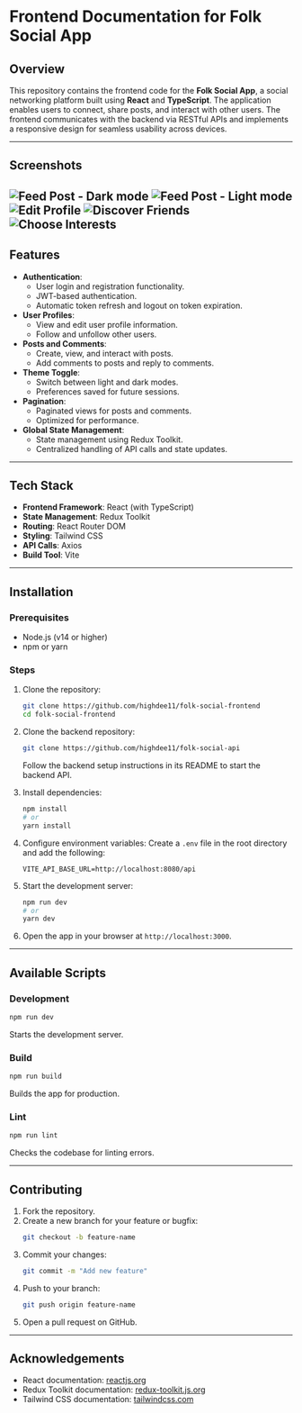 # Frontend Documentation for Folk Social App

## Overview
This repository contains the frontend code for the **Folk Social App**, a social networking platform built using **React** and **TypeScript**. The application enables users to connect, share posts, and interact with other users. The frontend communicates with the backend via RESTful APIs and implements a responsive design for seamless usability across devices.

---

## Screenshots
![Feed Post - Dark mode](./src/assets/images/screenshots/screenshot-1.png)
![Feed Post - Light mode](./src/assets/images/screenshots/screenshot-2.png)
![Edit Profile](./src/assets/images/screenshots/screenshot-3.png)
![Discover Friends](./src/assets/images/screenshots/screenshot-4.png)
![Choose Interests](./src/assets/images/screenshots/screenshot-5.png)
---

## Features
- **Authentication**:
  - User login and registration functionality.
  - JWT-based authentication.
  - Automatic token refresh and logout on token expiration.
- **User Profiles**:
  - View and edit user profile information.
  - Follow and unfollow other users.
- **Posts and Comments**:
  - Create, view, and interact with posts.
  - Add comments to posts and reply to comments.
- **Theme Toggle**:
  - Switch between light and dark modes.
  - Preferences saved for future sessions.
- **Pagination**:
  - Paginated views for posts and comments.
  - Optimized for performance.
- **Global State Management**:
  - State management using Redux Toolkit.
  - Centralized handling of API calls and state updates.

---

## Tech Stack

- **Frontend Framework**: React (with TypeScript)
- **State Management**: Redux Toolkit
- **Routing**: React Router DOM
- **Styling**: Tailwind CSS
- **API Calls**: Axios
- **Build Tool**: Vite

---

## Installation

### Prerequisites
- Node.js (v14 or higher)
- npm or yarn

### Steps
1. Clone the repository:
   ```bash
   git clone https://github.com/highdee11/folk-social-frontend
   cd folk-social-frontend
   ```

2. Clone the backend repository:
   ```bash
   git clone https://github.com/highdee11/folk-social-api
   ```
   Follow the backend setup instructions in its README to start the backend API.

3. Install dependencies:
   ```bash
   npm install
   # or
   yarn install
   ```

4. Configure environment variables:
   Create a `.env` file in the root directory and add the following:
   ```env
   VITE_API_BASE_URL=http://localhost:8080/api
   ```

5. Start the development server:
   ```bash
   npm run dev
   # or
   yarn dev
   ```

6. Open the app in your browser at `http://localhost:3000`.

---
 

## Available Scripts

### Development
```bash
npm run dev
```
Starts the development server.

### Build
```bash
npm run build
```
Builds the app for production.

### Lint
```bash
npm run lint
```
Checks the codebase for linting errors.

---

## Contributing
1. Fork the repository.
2. Create a new branch for your feature or bugfix:
   ```bash
   git checkout -b feature-name
   ```
3. Commit your changes:
   ```bash
   git commit -m "Add new feature"
   ```
4. Push to your branch:
   ```bash
   git push origin feature-name
   ```
5. Open a pull request on GitHub.

---

## Acknowledgements
- React documentation: [reactjs.org](https://reactjs.org/)
- Redux Toolkit documentation: [redux-toolkit.js.org](https://redux-toolkit.js.org/)
- Tailwind CSS documentation: [tailwindcss.com](https://tailwindcss.com/)


